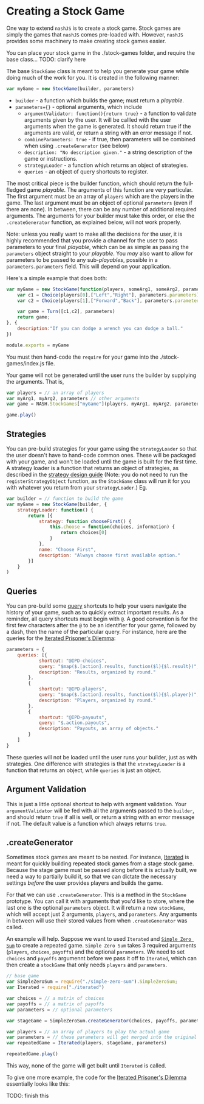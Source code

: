 # Creating a Stock Game

One way to extend `nashJS` is to create a stock game. Stock games are simply the games that `nashJS` comes pre-loaded with. However, `nashJS` provides some machinery to make creating stock games easier.

You can place your stock game in the ./stock-games folder, and require the base class... TODO: clarify here

The base `StockGame` class is meant to help you generate your game while doing much of the work for you. It is created in the following manner:
```js
var myGame = new StockGame(builder, parameters)
```
* `builder` - a function which builds the game; must return a _playable_.
* `parameters={}` - optional arguments, which include
    * `argumentValidator: function(){return true}` - a function to validate arguments given by the user. It will be callled with the user arguments when the game is generated. It should return true if the arguments are valid, or return a string with an error message if not.
    * `combineParameters: true` - if true, then parameters will be combined when using `.createGenerator` (see below)
    * `description: "No description given."` - a string description of the game or instructions.
    * `strategyLoader` - a function which returns an object of strategies.
    * `queries` - an object of query shortcuts to register. 

The most critical piece is the builder function, which should return the full-fledged game _playable_. The arguments of this function are very particular. The first argument must be an array of `players` which are the players in the game. The last argument must be an object of optional `parameters` (even if there are none). In between, there can be any number of additional required arguments. The arguments for your builder must take this order, or else the `.createGenerator` function, as explained below, will not work properly.

Note: unless you really want to make all the decisions for the user, it is highly recommended that you provide a channel for the user to pass parameters to your final _playable_, which can be as simple as passing the `parameters` object straight to your _playable_. You _may_ also want to allow for parameters to be passed to any sub-_playables_, possible in a `parameters.parameters` field. This will depend on your application.

Here's a simple example that does both:
```js
var myGame = new StockGame(function(players, someArg1, someArg2, parameters={}){
    var c1 = Choice(players[0],["Left","Right"], parameters.parameters)
    var c2 = Choice(players[1],["Forward","Back"], parameters.parameters)

    var game = Turn([c1,c2], parameters)
    return game;
}, {
    description:"If you can dodge a wrench you can dodge a ball."
})

module.exports = myGame
```
You must then hand-code the `require` for your game into the ./stock-games/index.js file.

Your game will not be generated until the user runs the builder by supplying the arguments. That is,
```js
var players = // an array of players
var myArg1, myArg2, parameters // other arguments
var game = NASH.StockGames["myGame"](players, myArg1, myArg2, parameters) // builds the game 

game.play()
```

## Strategies

You can pre-build strategies for your game using the `strategyLoader` so that the user doesn't have to hand-code common ones. These will be packaged with your game, and won't be loaded until the game is built for the first time. A strategy loader is a function that returns an object of strategies, as described in the [strategy design guide](../strategy-design.md) (Note: you do not need to run the `registerStrategyObject` function, as the `StockGame` class will run it for you with whatever you return from your `strategyLoader`.) Eg.

```js
var builder = // function to build the game
var myGame = new StockGame(builder, {
    strategyLoader: function() {
		return [{
			strategy: function chooseFirst() {
				this.choose = function(choices, information) {
					return choices[0]
				}
			},
			name: "Choose First",
			description: "Always choose first available option."
		}]
    }
)
```

## Queries

You can pre-build some [query](../components/queries.md) shortcuts to help your users navigate the history of your game, such as to quickly extract important results. As a reminder, all query shortcuts must begin with `@`. A good convention is for the first few characters after the `@` to be an identifier for your game, followed by a dash, then the name of the particular query. For instance, here are the queries for the [Iterated Prisoner's Dilemma](../stock-games/iterated-prisoner-dilemma.md):

```js
parameters = {
    queries: [{
			shortcut: "@IPD-choices",
			query: "$map($.[action].results, function($l){$l.result})",
			description: "Results, organized by round."
		},
		{
			shortcut: "@IPD-players",
			query: "$map($.[action].results, function($l){$l.player})",
			description: "Players, organized by round."
		},
		{
			shortcut: "@IPD-payouts",
			query: "$.action.payouts",
			description: "Payouts, as array of objects."
		}
    ]
}
```
These queries will not be loaded until the user runs your builder, just as with strategies. One difference with strategies is that the `strategyLoader` is a function that returns an object, while `queries` is just an object. 

## Argument Validation

This is just a little optional shortcut to help with argment validation. Your `argumentValidator` will be fed with all the arguments passed to the `builder`, and should return `true` if all is well, or return a string with an error message if not. The default value is a function which always returns `true`.

## .createGenerator

Sometimes stock games are meant to be nested. For instance, [Iterated](../stock-games/iterated.md) is meant for quickly building repeated stock games from a stage stock game. Because the stage game must be passed along before it is actually built, we need a way to partially build it, so that we can dictate the necessary settings *before* the user provides players and builds the game.

For that we can use `.createGenerator`. This is a method in the `StockGame` prototype. You can call it with arguments that you'd like to store, where the last one is the optional `parameters` object. It will return a new `stockGame`, which will accept just 2 arguments, `players`, and `parameters`. Any arguments in between will use their stored values from when `.createGenerator` was called. 

An example will help. Suppose we want to used `Iterated` and [`Simple Zero Sum`](../stock-games/simple-zero-sum.md) to create a repeated game. `Simple Zero Sum` takes 3 required arguments (`players`, `choices`, `payoffs`) and the optional `parameters`. We need to set `choices` and `payoffs` argumennt before we pass it off to `Iterated`, which can then create a `stockGame` that only needs `players` and `parameters`.
```js
// base game
var SimpleZeroSum = require("./simple-zero-sum").SimpleZeroSum;
var Iterated = require("./iterated")

var choices = // a matrix of choices
var payoffs = // a matrix of payoffs
var parameters = // optional parameters

var stageGame = SimpleZeroSum.createGenerator(choices, payoffs, parameters)

var players = // an array of players to play the actual game
var parameters = // these parameters will get merged into the original if combineParameters is true
var repeatedGame = Iterated(players, stageGame, parameters)

repeatedGame.play()
```
This way, none of the game will get built until `Iterated` is called. 

To give one more example, the code for the [Iterated Prisoner's Dilemma](../stock-games/iterated-prisoner-dilemma.md) essentially looks like this:

TODO: finish this

```js

```


